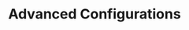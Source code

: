 ---
title: Advanced Configurations
headerTitle: Advanced Configurations
linkTitle: Advanced Configurations
description: Advanced Configurations for Change Data Capture in YugabyteDB.
menu:
  preview:
    parent: explore-change-data-capture-logical-replication
    identifier: advanced-configurations
    weight: 40
type: docs
---